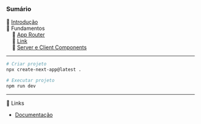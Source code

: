 ### Sumário
🔸 [Introdução](https://github.com/4L1C3-R4BB1T/estudos-nextjs/blob/main/arquivos/introducao.md)  
🔻 Fundamentos  
&nbsp;&nbsp;&nbsp; 🔸 [App Router](https://github.com/4L1C3-R4BB1T/estudos-nextjs/blob/main/arquivos/approuter.md)  
&nbsp;&nbsp;&nbsp; 🔸 [Link](https://github.com/4L1C3-R4BB1T/estudos-nextjs/blob/main/arquivos/link.md)  
&nbsp;&nbsp;&nbsp; 🔸 [Server e Client Components](https://github.com/4L1C3-R4BB1T/estudos-nextjs/blob/main/arquivos/serverclient.md)  

---

```bash
# Criar projeto
npx create-next-app@latest .

# Executar projeto
npm run dev
```

---

🔗 Links
* [Documentação](https://nextjs.org/docs)  
